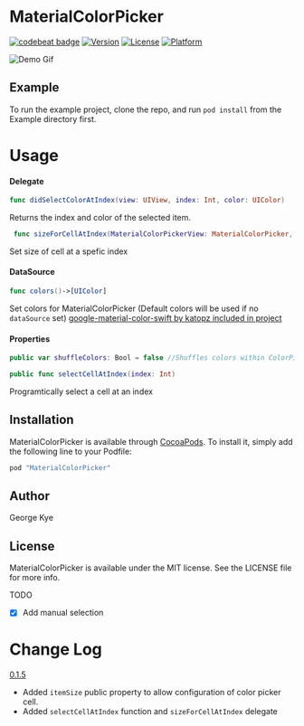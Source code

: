 # MaterialColorPicker

[![codebeat badge](https://codebeat.co/badges/2ca55682-c811-43ce-8142-f90d4cf29375)](https://codebeat.co/projects/github-com-gkye-materialcolorpicker)
[![Version](https://img.shields.io/cocoapods/v/MaterialColorPicker.svg?style=flat)](http://cocoapods.org/pods/MaterialColorPicker)
[![License](https://img.shields.io/cocoapods/l/MaterialColorPicker.svg?style=flat)](http://cocoapods.org/pods/MaterialColorPicker)
[![Platform](https://img.shields.io/cocoapods/p/MaterialColorPicker.svg?style=flat)](http://cocoapods.org/pods/MaterialColorPicker)

![Demo Gif](https://rawgit.com/gkye/MaterialColorPicker/master/demo.gif)

## Example

To run the example project, clone the repo, and run `pod install` from the Example directory first.

# Usage

#### Delegate
```swift
func didSelectColorAtIndex(view: UIView, index: Int, color: UIColor)
```
Returns the index and color of the selected item.

```swift
 func sizeForCellAtIndex(MaterialColorPickerView: MaterialColorPicker, index: Int)->CGSize
```
Set size of cell at a spefic index
#### DataSource

```swift
func colors()->[UIColor]
```
Set colors for MaterialColorPicker (Default colors will be used if no `dataSource` set)
<a href="https://github.com/katopz/google-material-color-swift"> google-material-color-swift by katopz included in project </a>

#### Properties
```swift
public var shuffleColors: Bool = false //Shuffles colors within ColorPicker
```
```swift
public func selectCellAtIndex(index: Int)
```
Programtically select a cell at an index

## Installation

MaterialColorPicker is available through [CocoaPods](http://cocoapods.org). To install
it, simply add the following line to your Podfile:

```ruby
pod "MaterialColorPicker"
```

## Author

George Kye

## License

MaterialColorPicker is available under the MIT license. See the LICENSE file for more info.

TODO
- [x] Add manual selection

# Change Log

<a href="https://github.com/gkye/MaterialColorPicker/releases/tag/0.1.4"> 0.1.5 </a> 
- Added `itemSize` public property to allow configuration of color picker cell.
- <a href=""> </a> Added `selectCellAtIndex` function and `sizeForCellAtIndex` delegate

